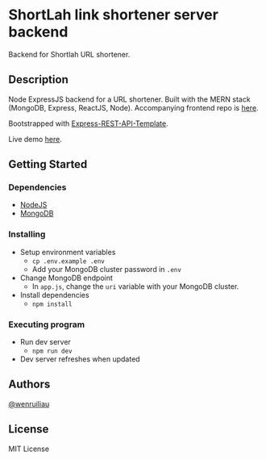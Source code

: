 # ShortLah link shortener server backend

Backend for Shortlah URL shortener.

## Description

Node ExpressJS backend for a URL shortener. Built with the MERN stack (MongoDB, Express, ReactJS, Node). Accompanying frontend repo is [here](https://github.com/wenruiliau/shortlah-client).

Bootstrapped with [Express-REST-API-Template](https://github.com/rzgry/Express-REST-API-Template).

Live demo [here](shortlah.vercel.app).

## Getting Started

### Dependencies

- [NodeJS](https://nodejs.org/en/)
- [MongoDB](https://www.mongodb.com/)

### Installing

- Setup environment variables
  - `cp .env.example .env`
  - Add your MongoDB cluster password in `.env`
- Change MongoDB endpoint
  - In `app.js`, change the `uri` variable with your MongoDB cluster.
- Install dependencies
  - `npm install`

### Executing program

- Run dev server
  - `npm run dev`
- Dev server refreshes when updated

## Authors

[@wenruiliau](https://github.com/wenruiliau)

## License

MIT License
